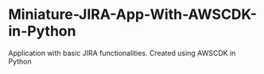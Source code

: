 # Miniature-JIRA-App-With-AWSCDK-in-Python
Application with basic JIRA functionalities. Created using AWSCDK in Python

